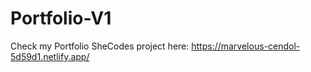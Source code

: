 # Portfolio-V1
Check my Portfolio SheCodes project here: https://marvelous-cendol-5d59d1.netlify.app/
